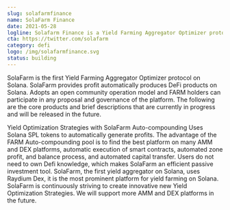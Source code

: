 ```yaml
---
slug: solafarmfinance
name: SolaFarm Finance
date: 2021-05-28
logline: Solafarm Finance is a Yield Farming Aggregator Optimizer protocol on Solana.
cta: https://twitter.com/solafarm‌
category: defi
logo: /img/solafarmfinance.svg
status: building
---
```


SolaFarm is the first Yield Farming Aggregator Optimizer protocol on Solana. SolaFarm provides profit automatically produces DeFi products on Solana. Adopts an open community operation model and FARM holders can participate in any proposal and governance of the platform. The following are the core products and brief descriptions that are currently in progress and will be released in the future.‌

Yield Optimization Strategies with SolaFarm‌
Auto-compounding Uses Solana SPL tokens to automatically generate profits. The advantage of the FARM Auto-compounding pool is to find the best platform on many AMM and DEX platforms, automatic execution of smart contracts, automated zone profit, and balance process, and automated capital transfer. Users do not need to own Defi knowledge, which makes SolaFarm an efficient passive investment tool.‌
SolaFarm, the first yield aggregator on Solana, uses Raydium Dex, it is the most prominent platform for yield farming on Solana. SolaFarm is continuously striving to create innovative new Yield Optimization Strategies. We will support more AMM and DEX platforms in the future.‌
